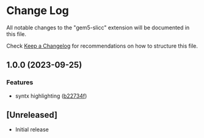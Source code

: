 # Change Log

All notable changes to the "gem5-slicc" extension will be documented in this file.

Check [Keep a Changelog](http://keepachangelog.com/) for recommendations on how to structure this file.

## 1.0.0 (2023-09-25)


### Features

* syntx highlighting ([b22734f](https://github.com/ImagineBoom/gem5-slicc-support/commit/b22734fc459555beac3ae49db34835db8f93f129))

## [Unreleased]

- Initial release
